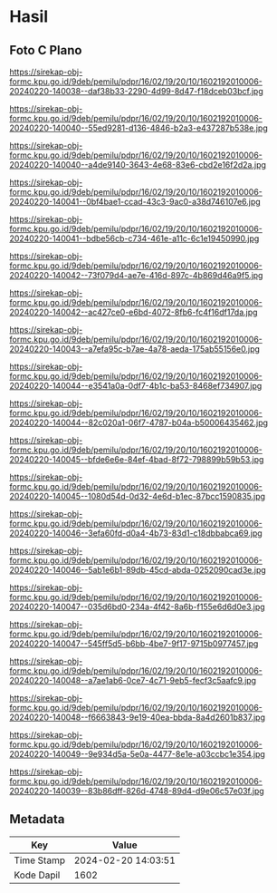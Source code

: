 # Hasil

## Foto C Plano

https://sirekap-obj-formc.kpu.go.id/9deb/pemilu/pdpr/16/02/19/20/10/1602192010006-20240220-140038--daf38b33-2290-4d99-8d47-f18dceb03bcf.jpg

https://sirekap-obj-formc.kpu.go.id/9deb/pemilu/pdpr/16/02/19/20/10/1602192010006-20240220-140040--55ed9281-d136-4846-b2a3-e437287b538e.jpg

https://sirekap-obj-formc.kpu.go.id/9deb/pemilu/pdpr/16/02/19/20/10/1602192010006-20240220-140040--a4de9140-3643-4e68-83e6-cbd2e16f2d2a.jpg

https://sirekap-obj-formc.kpu.go.id/9deb/pemilu/pdpr/16/02/19/20/10/1602192010006-20240220-140041--0bf4bae1-ccad-43c3-9ac0-a38d746107e6.jpg

https://sirekap-obj-formc.kpu.go.id/9deb/pemilu/pdpr/16/02/19/20/10/1602192010006-20240220-140041--bdbe56cb-c734-461e-a11c-6c1e19450990.jpg

https://sirekap-obj-formc.kpu.go.id/9deb/pemilu/pdpr/16/02/19/20/10/1602192010006-20240220-140042--73f079d4-ae7e-416d-897c-4b869d46a9f5.jpg

https://sirekap-obj-formc.kpu.go.id/9deb/pemilu/pdpr/16/02/19/20/10/1602192010006-20240220-140042--ac427ce0-e6bd-4072-8fb6-fc4f16df17da.jpg

https://sirekap-obj-formc.kpu.go.id/9deb/pemilu/pdpr/16/02/19/20/10/1602192010006-20240220-140043--a7efa95c-b7ae-4a78-aeda-175ab55156e0.jpg

https://sirekap-obj-formc.kpu.go.id/9deb/pemilu/pdpr/16/02/19/20/10/1602192010006-20240220-140044--e3541a0a-0df7-4b1c-ba53-8468ef734907.jpg

https://sirekap-obj-formc.kpu.go.id/9deb/pemilu/pdpr/16/02/19/20/10/1602192010006-20240220-140044--82c020a1-06f7-4787-b04a-b50006435462.jpg

https://sirekap-obj-formc.kpu.go.id/9deb/pemilu/pdpr/16/02/19/20/10/1602192010006-20240220-140045--bfde6e6e-84ef-4bad-8f72-798899b59b53.jpg

https://sirekap-obj-formc.kpu.go.id/9deb/pemilu/pdpr/16/02/19/20/10/1602192010006-20240220-140045--1080d54d-0d32-4e6d-b1ec-87bcc1590835.jpg

https://sirekap-obj-formc.kpu.go.id/9deb/pemilu/pdpr/16/02/19/20/10/1602192010006-20240220-140046--3efa60fd-d0a4-4b73-83d1-c18dbbabca69.jpg

https://sirekap-obj-formc.kpu.go.id/9deb/pemilu/pdpr/16/02/19/20/10/1602192010006-20240220-140046--5ab1e6b1-89db-45cd-abda-0252090cad3e.jpg

https://sirekap-obj-formc.kpu.go.id/9deb/pemilu/pdpr/16/02/19/20/10/1602192010006-20240220-140047--035d6bd0-234a-4f42-8a6b-f155e6d6d0e3.jpg

https://sirekap-obj-formc.kpu.go.id/9deb/pemilu/pdpr/16/02/19/20/10/1602192010006-20240220-140047--545ff5d5-b6bb-4be7-9f17-9715b0977457.jpg

https://sirekap-obj-formc.kpu.go.id/9deb/pemilu/pdpr/16/02/19/20/10/1602192010006-20240220-140048--a7ae1ab6-0ce7-4c71-9eb5-fecf3c5aafc9.jpg

https://sirekap-obj-formc.kpu.go.id/9deb/pemilu/pdpr/16/02/19/20/10/1602192010006-20240220-140048--f6663843-9e19-40ea-bbda-8a4d2601b837.jpg

https://sirekap-obj-formc.kpu.go.id/9deb/pemilu/pdpr/16/02/19/20/10/1602192010006-20240220-140049--9e934d5a-5e0a-4477-8e1e-a03ccbc1e354.jpg

https://sirekap-obj-formc.kpu.go.id/9deb/pemilu/pdpr/16/02/19/20/10/1602192010006-20240220-140039--83b86dff-826d-4748-89d4-d9e06c57e03f.jpg


## Metadata

| Key        | Value               |
| ---------- | ------------------- |
| Time Stamp | 2024-02-20 14:03:51 |
| Kode Dapil | 1602                |




